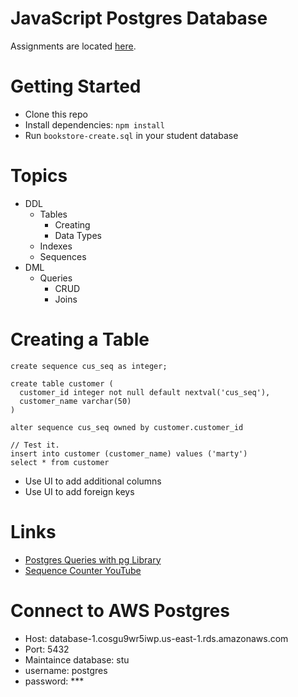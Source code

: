 # JavaScript Postgres Database

Assignments are located [here](./assignments.md).

# Getting Started
- Clone this repo
- Install dependencies: `npm install`
- Run `bookstore-create.sql` in your student database

# Topics
- DDL
  - Tables
    - Creating
	- Data Types
  - Indexes
  - Sequences
- DML
  - Queries
    - CRUD
	- Joins

# Creating a Table
```
create sequence cus_seq as integer;

create table customer (
  customer_id integer not null default nextval('cus_seq'),
  customer_name varchar(50)
)
				
alter sequence cus_seq owned by customer.customer_id

// Test it.
insert into customer (customer_name) values ('marty')
select * from customer
```
- Use UI to add additional columns
- Use UI to add foreign keys

# Links
- [Postgres Queries with pg Library](https://onestepcode.com/postgres-nodejs-tutorial/)
- [Sequence Counter YouTube](https://youtu.be/hpL9C5FWIRk)

# Connect to AWS Postgres
- Host: database-1.cosgu9wr5iwp.us-east-1.rds.amazonaws.com
- Port: 5432
- Maintaince database: stu<YOUR STUDENT ID>
- username: postgres
- password: ***

